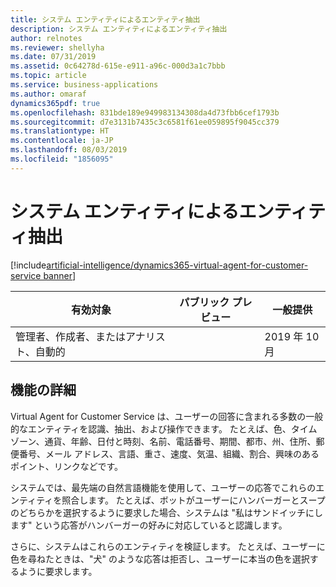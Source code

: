 ```yaml
---
title: システム エンティティによるエンティティ抽出
description: システム エンティティによるエンティティ抽出
author: relnotes
ms.reviewer: shellyha
ms.date: 07/31/2019
ms.assetid: 0c64278d-615e-e911-a96c-000d3a1c7bbb
ms.topic: article
ms.service: business-applications
ms.author: omaraf
dynamics365pdf: true
ms.openlocfilehash: 831bde189e949983134308da4d73fbb6cef1793b
ms.sourcegitcommit: d7e3131b7435c3c6581f61ee059895f9045cc379
ms.translationtype: HT
ms.contentlocale: ja-JP
ms.lasthandoff: 08/03/2019
ms.locfileid: "1856095"
---
```

# <a name="entity-extraction-with-system-entities"></a>システム エンティティによるエンティティ抽出
[!include[artificial-intelligence/dynamics365-virtual-agent-for-customer-service banner](../includes/artificial-intelligence/dynamics365-virtual-agent-for-customer-service.md)]

| 有効対象    |  パブリック プレビュー | 一般提供 | 
| ---------- | ---------- |---------- |
|管理者、作成者、またはアナリスト、自動的|| 2019 年 10 月|






## <a name="feature-details"></a>機能の詳細
<!--feature detail start -->
Virtual Agent for Customer Service は、ユーザーの回答に含まれる多数の一般的なエンティティを認識、抽出、および操作できます。 たとえば、色、タイム ゾーン、通貨、年齢、日付と時刻、名前、電話番号、期間、都市、州、住所、郵便番号、メール アドレス、言語、重さ、速度、気温、組織、割合、興味のあるポイント、リンクなどです。 
 
システムでは、最先端の自然言語機能を使用して、ユーザーの応答でこれらのエンティティを照合します。 たとえば、ボットがユーザーにハンバーガーとスープのどちらかを選択するように要求した場合、システムは "私はサンドイッチにします" という応答がハンバーガーの好みに対応していると認識します。 

さらに、システムはこれらのエンティティを検証します。 たとえば、ユーザーに色を尋ねたときは、"犬" のような応答は拒否し、ユーザーに本当の色を選択するように要求します。
<!--feature detail end -->











